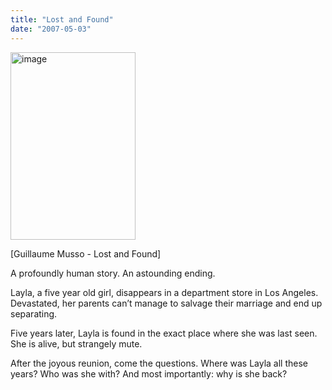 ```yaml
---
title: "Lost and Found"
date: "2007-05-03"
---
```


<img width="200" height="300" src="https://www.guillaumemusso.com/sites/default/files/images/livres/guillaume-musso_parce-que-je-t-aime.jpg" alt="image">

\[Guillaume Musso - Lost and Found]

A profoundly human story.
An astounding ending.

Layla, a five year old girl, disappears in a department store in Los Angeles. Devastated, her parents can’t manage to salvage their marriage and end up separating.

Five years later, Layla is found in the exact place where she was last seen. She is alive, but strangely mute.

After the joyous reunion, come the questions. Where was Layla all these years? Who was she with? And most importantly: why is she back?
